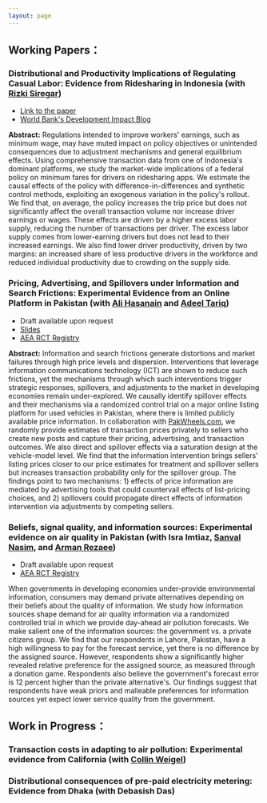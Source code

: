 ```yaml
---
layout: page
---
```


## **Working Papers：**

### Distributional and Productivity Implications of Regulating Casual Labor: Evidence from Ridesharing in Indonesia (with [Rizki Siregar](https://rizkisiregar.org/))
  - [Link to the paper](https://drive.google.com/file/d/1zLNvgRw-OHUMBG8MdBTP_wW4EzMohn_i/view?usp=sharing)
  - [World Bank's Development Impact Blog](https://blogs.worldbank.org/impactevaluations/what-happens-when-we-directly-regulate-informal-labor-developing-economies-guest?cid=SHR_BlogSiteShare_EN_EXT)

**Abstract:**
Regulations intended to improve workers' earnings, such as minimum wage, may have muted impact on policy objectives or unintended consequences due to adjustment mechanisms and general equilibrium effects. Using comprehensive transaction data from one of Indonesia's dominant platforms, we study the market-wide implications of a federal policy on minimum fares for drivers on ridesharing apps. We estimate the causal effects of the policy with difference-in-differences and synthetic control methods, exploiting an exogenous variation in the policy's rollout. We find that, on average, the policy increases the trip price but does not significantly affect the overall transaction volume nor increase driver earnings or wages. These effects are driven by a higher excess labor supply, reducing the number of transactions per driver. The excess labor supply comes from lower-earning drivers but does not lead to their increased earnings. We also find lower driver productivity, driven by two margins: an increased share of less productive drivers in the workforce and reduced individual productivity due to crowding on the supply side.

### Pricing, Advertising, and Spillovers under Information and Search Frictions: Experimental Evidence from an Online Platform in Pakistan (with [Ali Hasanain](https://old.lums.edu.pk/lums_employee/Syed-Ali-Hasanain) and [Adeel Tariq](https://lums.edu.pk/lums_employee/2045))
  - Draft available upon request
  - [Slides](https://drive.google.com/file/d/1yr2riquEjHYTrkHKC3F7sLZqb7gz-vo3/view?usp=sharing)
  - [AEA RCT Registry](https://www.socialscienceregistry.org/trials/7537)

**Abstract:**
Information and search frictions generate distortions and market failures through high price levels and dispersion. Interventions that leverage information communications technology (ICT) are shown to reduce such frictions, yet the mechanisms through which such interventions trigger strategic responses, spillovers, and adjustments to the market in developing economies remain under-explored. We causally identify spillover effects and their mechanisms via a randomized control trial on a major online listing platform for used vehicles in Pakistan, where there is limited publicly available price information. In collaboration with [PakWheels.com](https://www.pakwheels.com/), we randomly provide estimates of transaction prices privately to sellers who create new posts and capture their pricing, advertising, and transaction outcomes. We also direct and spillover effects via a saturation design at the vehicle-model level. We find that the information intervention brings sellers' listing prices closer to our price estimates for treatment and spillover sellers but increases transaction probability only for the spillover group. The findings point to two mechanisms: 1) effects of price information are mediated by advertising tools that could countervail effects of list-pricing choices, and 2) spillovers could propagate direct effects of information intervention via adjustments by competing sellers.

### Beliefs, signal quality, and information sources: Experimental evidence on air quality in Pakistan (with Isra Imtiaz, [Sanval Nasim](https://snasim.github.io/), and [Arman Rezaee](https://armanrezaee.github.io/))
  - Draft available upon request
  - [AEA RCT Registry](https://www.socialscienceregistry.org/trials/11489)

When governments in developing economies under-provide environmental information, consumers may demand private alternatives depending on their beliefs about the quality of information. We study how information sources shape demand for air quality information via a randomized controlled trial in which we provide day-ahead air pollution forecasts. We make salient one of the information sources: the government vs. a private citizens group. We find that our respondents in Lahore, Pakistan, have a high willingness to pay for the forecast service, yet there is no difference by the assigned source. However, respondents show a significantly higher revealed relative preference for the assigned source, as measured through a donation game. Respondents also believe the government's forecast error is 12 percent higher than the private alternative's. Our findings suggest that respondents have weak priors and malleable preferences for information sources yet expect lower service quality from the government. 

## **Work in Progress：**

### Transaction costs in adapting to air pollution: Experimental evidence from California (with [Collin Weigel](http://www.collinweigel.com/))

### Distributional consequences of pre-paid electricity metering: Evidence from Dhaka (with Debasish Das)

